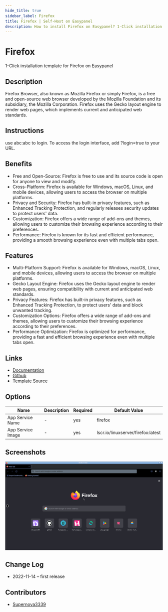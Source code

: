 ```yaml
---
hide_title: true
sidebar_label: Firefox
title: Firefox | Self-Host on Easypanel
description: How to install Firefox on Easypanel? 1-Click installation template for Firefox on Easypanel
---
```


<!-- generated -->

# Firefox

1-Click installation template for Firefox on Easypanel

## Description

Firefox Browser, also known as Mozilla Firefox or simply Firefox, is a free and open-source web browser developed by the Mozilla Foundation and its subsidiary, the Mozilla Corporation. Firefox uses the Gecko layout engine to render web pages, which implements current and anticipated web standards.

## Instructions

use abc:abc to login. To access the login interface, add ?login=true to your URL.

## Benefits

- Free and Open-Source: Firefox is free to use and its source code is open for anyone to view and modify.
- Cross-Platform: Firefox is available for Windows, macOS, Linux, and mobile devices, allowing users to access the browser on multiple platforms.
- Privacy and Security: Firefox has built-in privacy features, such as Enhanced Tracking Protection, and regularly releases security updates to protect users' data.
- Customization: Firefox offers a wide range of add-ons and themes, allowing users to customize their browsing experience according to their preferences.
- Performance: Firefox is known for its fast and efficient performance, providing a smooth browsing experience even with multiple tabs open.

## Features

- Multi-Platform Support: Firefox is available for Windows, macOS, Linux, and mobile devices, allowing users to access the browser on multiple platforms.
- Gecko Layout Engine: Firefox uses the Gecko layout engine to render web pages, ensuring compatibility with current and anticipated web standards.
- Privacy Features: Firefox has built-in privacy features, such as Enhanced Tracking Protection, to protect users' data and block unwanted tracking.
- Customization Options: Firefox offers a wide range of add-ons and themes, allowing users to customize their browsing experience according to their preferences.
- Performance Optimization: Firefox is optimized for performance, providing a fast and efficient browsing experience even with multiple tabs open.

## Links

- [Documentation](https://docs.linuxserver.io/images/docker-firefox)
- [Github](https://github.com/linuxserver/docker-firefox)
- [Template Source](https://github.com/easypanel-io/templates/tree/main/templates/firefox)

## Options

Name | Description | Required | Default Value
-|-|-|-
App Service Name | - | yes | firefox
App Service Image | - | yes | lscr.io/linuxserver/firefox:latest

## Screenshots

![Firefox Screenshot](./assets/screenshot.png)

## Change Log

- 2022-11-14 – first release

## Contributors

- [Supernova3339](https://github.com/Supernova3339)
